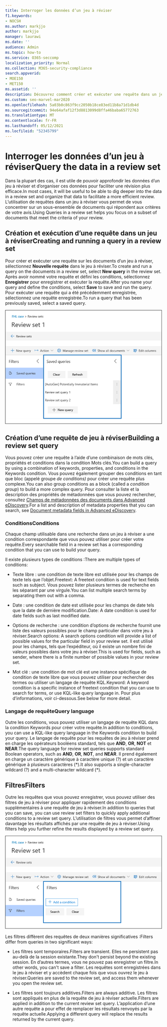 ```yaml
---
title: Interroger les données d’un jeu à réviser
f1.keywords:
- NOCSH
ms.author: markjjo
author: markjjo
manager: laurawi
ms.date: ''
audience: Admin
ms.topic: how-to
ms.service: O365-seccomp
localization_priority: Normal
ms.collection: M365-security-compliance
search.appverid:
- MOE150
- MET150
ms.assetid: ''
description: Découvrez comment créer et exécuter une requête dans un jeu à réviser pour organiser les données pour une révision plus efficace dans Advanced eDiscovery cas.
ms.custom: seo-marvel-mar2020
ms.openlocfilehash: 5a03b0c863f9cc2050b18ce83ed11b8a71d1db4d
ms.sourcegitcommit: 94e64afaf12f3d8813099d8ffa46baba65772763
ms.translationtype: MT
ms.contentlocale: fr-FR
ms.lasthandoff: 05/12/2021
ms.locfileid: "52345799"
---
```

# <a name="query-the-data-in-a-review-set"></a><span data-ttu-id="1cf93-103">Interroger les données d’un jeu à réviser</span><span class="sxs-lookup"><span data-stu-id="1cf93-103">Query the data in a review set</span></span>

<span data-ttu-id="1cf93-104">Dans la plupart des cas, il est utile de pouvoir approfondir les données d’un jeu à réviser et d’organiser ces données pour faciliter une révision plus efficace.</span><span class="sxs-lookup"><span data-stu-id="1cf93-104">In most cases, it will be useful to be able to dig deeper into the data in a review set and organize that data to facilitate a more efficient review.</span></span> <span data-ttu-id="1cf93-105">L’utilisation de requêtes dans un jeu à réviser vous permet de vous concentrer sur un sous-ensemble de documents qui répondent aux critères de votre avis.</span><span class="sxs-lookup"><span data-stu-id="1cf93-105">Using Queries in a review set helps you focus on a subset of documents that meet the criteria of your review.</span></span>

## <a name="creating-and-running-a-query-in-a-review-set"></a><span data-ttu-id="1cf93-106">Création et exécution d’une requête dans un jeu à réviser</span><span class="sxs-lookup"><span data-stu-id="1cf93-106">Creating and running a query in a review set</span></span>

<span data-ttu-id="1cf93-107">Pour créer et exécuter une requête sur les documents d’un jeu à réviser, sélectionnez **Nouvelle requête** dans le jeu à réviser.</span><span class="sxs-lookup"><span data-stu-id="1cf93-107">To create and run a query on the documents in a review set, select **New query** in the review set.</span></span> <span data-ttu-id="1cf93-108">Après avoir nommé votre requête et défini les conditions, sélectionnez **Enregistrer** pour enregistrer et exécuter la requête.</span><span class="sxs-lookup"><span data-stu-id="1cf93-108">After you name your query and define the conditions, select **Save** to save and run the query.</span></span> <span data-ttu-id="1cf93-109">Pour exécuter une requête qui a été précédemment enregistrée, sélectionnez une requête enregistrée.</span><span class="sxs-lookup"><span data-stu-id="1cf93-109">To run a query that has been previously saved, select a saved query.</span></span>

![Examiner les requêtes définies](../media/AeDReviewSetQueries.png)

## <a name="building-a-review-set-query"></a><span data-ttu-id="1cf93-111">Création d’une requête de jeu à réviser</span><span class="sxs-lookup"><span data-stu-id="1cf93-111">Building a review set query</span></span>

<span data-ttu-id="1cf93-112">Vous pouvez créer une requête à l’aide d’une combinaison de mots clés, propriétés et conditions dans la condition Mots clés.</span><span class="sxs-lookup"><span data-stu-id="1cf93-112">You can build a query by using a combination of keywords, properties, and conditions in the Keywords condition.</span></span> <span data-ttu-id="1cf93-113">Vous pouvez également grouper des conditions en tant que bloc (appelé groupe *de conditions)* pour créer une requête plus complexe.</span><span class="sxs-lookup"><span data-stu-id="1cf93-113">You can also group conditions as a block (called a *condition group*) to build a more complex query.</span></span> <span data-ttu-id="1cf93-114">Pour consulter la liste et la description des propriétés de métadonnées que vous pouvez rechercher, consultez [Champs de métadonnées des documents dans Advanced eDiscovery](document-metadata-fields-in-Advanced-eDiscovery.md).</span><span class="sxs-lookup"><span data-stu-id="1cf93-114">For a list and description of metadata properties that you can search, see [Document metadata fields in Advanced eDiscovery](document-metadata-fields-in-Advanced-eDiscovery.md).</span></span>

### <a name="conditions"></a><span data-ttu-id="1cf93-115">Conditions</span><span class="sxs-lookup"><span data-stu-id="1cf93-115">Conditions</span></span>

<span data-ttu-id="1cf93-116">Chaque champ utilisable dans une recherche dans un jeu à réviser a une condition correspondante que vous pouvez utiliser pour créer votre requête.</span><span class="sxs-lookup"><span data-stu-id="1cf93-116">Every searchable field in a review set has a corresponding condition that you can use to build your query.</span></span>

<span data-ttu-id="1cf93-117">Il existe plusieurs types de conditions :</span><span class="sxs-lookup"><span data-stu-id="1cf93-117">There are multiple types of conditions:</span></span>

- <span data-ttu-id="1cf93-118">Texte libre : une condition de texte libre est utilisée pour les champs de texte tels que l’objet.</span><span class="sxs-lookup"><span data-stu-id="1cf93-118">Freetext: A freetext condition is used for text fields such as subject.</span></span> <span data-ttu-id="1cf93-119">Vous pouvez lister plusieurs termes de recherche en les séparant par une virgule.</span><span class="sxs-lookup"><span data-stu-id="1cf93-119">You can list multiple search terms by separating them out with a comma.</span></span>

- <span data-ttu-id="1cf93-120">Date : une condition de date est utilisée pour les champs de date tels que la date de dernière modification.</span><span class="sxs-lookup"><span data-stu-id="1cf93-120">Date: A date condition is used for date fields such as last modified date.</span></span>

- <span data-ttu-id="1cf93-121">Options de recherche : une condition d’options de recherche fournit une liste des valeurs possibles pour le champ particulier dans votre jeu à réviser.</span><span class="sxs-lookup"><span data-stu-id="1cf93-121">Search options: A search options condition will provide a list of possible values for the particular field in your review set.</span></span> <span data-ttu-id="1cf93-122">Il est utilisé pour les champs, tels que l’expéditeur, où il existe un nombre fini de valeurs possibles dans votre jeu à réviser.</span><span class="sxs-lookup"><span data-stu-id="1cf93-122">This is used for fields, such as sender, where there is a finite number of possible values in your review set.</span></span>

- <span data-ttu-id="1cf93-123">Mot clé : une condition de mot clé est une instance spécifique de condition de texte libre que vous pouvez utiliser pour rechercher des termes ou utiliser un langage de requête KQL.</span><span class="sxs-lookup"><span data-stu-id="1cf93-123">Keyword: A keyword condition is a specific instance of freetext condition that you can use to search for terms, or use KQL-like query language in.</span></span> <span data-ttu-id="1cf93-124">Pour plus d’informations, voir ci-dessous.</span><span class="sxs-lookup"><span data-stu-id="1cf93-124">See below for more detail.</span></span>

### <a name="query-language"></a><span data-ttu-id="1cf93-125">Langage de requête</span><span class="sxs-lookup"><span data-stu-id="1cf93-125">Query language</span></span>

<span data-ttu-id="1cf93-126">Outre les conditions, vous pouvez utiliser un langage de requête KQL dans la condition Keywords pour créer votre requête.</span><span class="sxs-lookup"><span data-stu-id="1cf93-126">In addition to conditions, you can use a KQL-like query language in the Keywords condition to build your query.</span></span> <span data-ttu-id="1cf93-127">Le langage de requête pour les requêtes de jeu à réviser prend en charge les opérateurs booléens standard, tels que **AND**, **OR**, **NOT** et **NEAR**.</span><span class="sxs-lookup"><span data-stu-id="1cf93-127">The query language for review set queries supports standard Boolean operators, such as **AND**, **OR**, **NOT**, and **NEAR**.</span></span> <span data-ttu-id="1cf93-128">Il prend également en charge un caractère générique à caractère unique (?) et un caractère générique à plusieurs caractères (\*).</span><span class="sxs-lookup"><span data-stu-id="1cf93-128">It also supports a single-character wildcard (?) and a multi-character wildcard (\*).</span></span>

## <a name="filters"></a><span data-ttu-id="1cf93-129">Filtres</span><span class="sxs-lookup"><span data-stu-id="1cf93-129">Filters</span></span>

<span data-ttu-id="1cf93-130">Outre les requêtes que vous pouvez enregistrer, vous pouvez utiliser des filtres de jeu à réviser pour appliquer rapidement des conditions supplémentaires à une requête de jeu à réviser.</span><span class="sxs-lookup"><span data-stu-id="1cf93-130">In addition to queries that you can save, you can use review set filters to quickly apply additional conditions to a review set query.</span></span> <span data-ttu-id="1cf93-131">L’utilisation de filtres vous permet d’affiner davantage les résultats affichés par une requête de jeu à réviser.</span><span class="sxs-lookup"><span data-stu-id="1cf93-131">Using filters help you further refine the results displayed by a review set query.</span></span>

![Passer en revue les filtres](../media/AeDReviewSetFilters.png)

<span data-ttu-id="1cf93-133">Les filtres diffèrent des requêtes de deux manières significatives :</span><span class="sxs-lookup"><span data-stu-id="1cf93-133">Filters differ from queries in two significant ways:</span></span>

- <span data-ttu-id="1cf93-134">Les filtres sont temporaires.</span><span class="sxs-lookup"><span data-stu-id="1cf93-134">Filters are transient.</span></span> <span data-ttu-id="1cf93-135">Elles ne persistent pas au-delà de la session existante.</span><span class="sxs-lookup"><span data-stu-id="1cf93-135">They don't persist beyond the existing session.</span></span> <span data-ttu-id="1cf93-136">En d’autres termes, vous ne pouvez pas enregistrer un filtre.</span><span class="sxs-lookup"><span data-stu-id="1cf93-136">In other words, you can't save a filter.</span></span> <span data-ttu-id="1cf93-137">Les requêtes sont enregistrées dans le jeu à réviser et y accèdent chaque fois que vous ouvrez le jeu à réviser.</span><span class="sxs-lookup"><span data-stu-id="1cf93-137">Queries are saved to the review set, and access them whenever you open the review set.</span></span>

- <span data-ttu-id="1cf93-138">Les filtres sont toujours additives.</span><span class="sxs-lookup"><span data-stu-id="1cf93-138">Filters are always additive.</span></span> <span data-ttu-id="1cf93-139">Les filtres sont appliqués en plus de la requête de jeu à réviser actuelle.</span><span class="sxs-lookup"><span data-stu-id="1cf93-139">Filters are applied in addition to the current review set query.</span></span> <span data-ttu-id="1cf93-140">L’application d’une autre requête a pour effet de remplacer les résultats renvoyés par la requête actuelle.</span><span class="sxs-lookup"><span data-stu-id="1cf93-140">Applying a different query will replace the results returned by the current query.</span></span>
